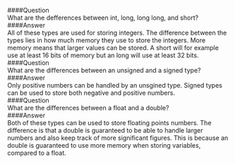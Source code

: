 ####Question  
What are the defferences between int, long, long long, and short?  
####Answer  
All of these types are used for storing integers. The difference between the types lies in how much memory they use to store the integers. More memory means that larger values can be stored. A short will for example use at least 16 bits of memory but an long will use at least 32 bits.  
####Question  
What are the differences between an unsigned and a signed type?  
####Answer  
Only positive numbers can be handled by an unsgined type. Signed types can be used to store both negative and positive numbers.  
####Question  
What are the differences between a float and a double?  
####Answer  
Both of these types can be used to store floating points numbers. The difference is that a double is guaranteed to be able to handle larger numbers and also keep track of more significant figures. This is because an double is guaranteed to use more memory when storing variables, compared to a float.  
